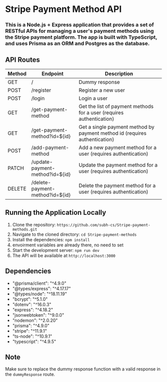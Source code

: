 # Stripe Payment Method API
### This is a Node.js + Express application that provides a set of RESTful APIs for managing a user's payment methods using the Stripe payment platform. The app is built with TypeScript, and uses Prisma as an ORM and Postgres as the database.

## API Routes
| Method | Endpoint | Description |
| ------ | -------- | ----------- |
| GET | / | Dummy response |
| POST | /register | Register a new user |
| POST | /login | Login a user |
| GET | /get-payment-method | Get the list of payment methods for a user (requires authentication) |
| GET | /get-payment-method?id=${id} | Get a single payment method by payment method id (requires authentication) |
| POST | /add-payment-method | Add a new payment method for a user (requires authentication) |
| PATCH | /update-payment-method?id=${id} | Update the payment method for a user (requires authentication) |
| DELETE | /delete-payment-method?id=${id} | Delete the payment method for a user (requires authentication) |

## Running the Application Locally
1. Clone the repository: `https://github.com/subh-cs/Stripe-payment-methods.git`
2. Navigate to the cloned directory: `cd Stripe-payment-methods`
3. Install the dependencies: `npm install`
4. envoirment variables are already there, no need to set
5. Start the development server: `npm run dev`
6. The API will be available at `http://localhost:3000`

## Dependencies
- "@prisma/client": "^4.9.0"
- "@types/express": "^4.17.17"
- "@types/node": "^18.11.19"
- "bcrypt": "^5.1.0"
- "dotenv": "^16.0.3"
- "express": "^4.18.2"
- "jsonwebtoken": "^9.0.0"
- "nodemon": "^2.0.20"
- "prisma": "^4.9.0"
- "stripe": "^11.9.1"
- "ts-node": "^10.9.1"
- "typescript": "^4.9.5"

## Note
Make sure to replace the dummy response function with a valid response in the `dummyResponse` route.

